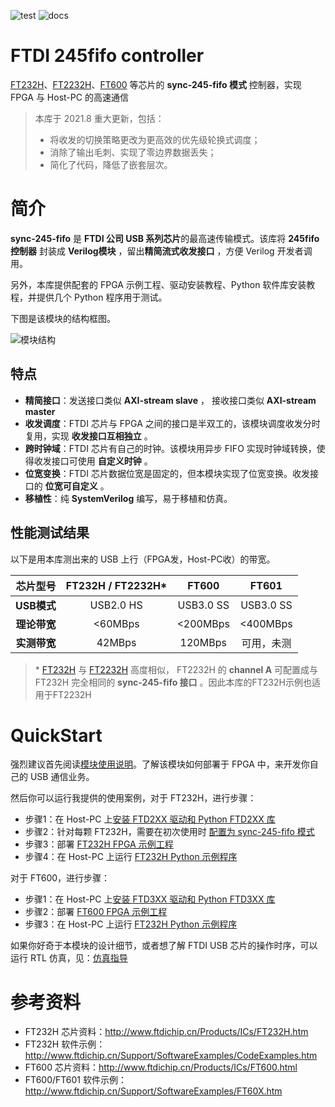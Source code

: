 ![test](https://img.shields.io/badge/test-passing-green.svg)
![docs](https://img.shields.io/badge/docs-passing-green.svg)

FTDI 245fifo controller
===========================
[FT232H](https://ftdichip.com/Products/ICs/FT232H.htm)、[FT2232H](https://ftdichip.com/Products/ICs/FT2232H.htm)、[FT600](https://ftdichip.com/Products/ICs/FT600.htm) 等芯片的 **sync-245-fifo 模式** 控制器，实现 FPGA 与 Host-PC 的高速通信

> 本库于 2021.8 重大更新，包括：
>
> * 将收发的切换策略更改为更高效的优先级轮换式调度；
> * 消除了输出毛刺、实现了零边界数据丢失；
> * 简化了代码，降低了嵌套层次。

# 简介

**sync-245-fifo** 是 **FTDI 公司 USB 系列芯片**的最高速传输模式。该库将 **245fifo 控制器** 封装成 **Verilog模块** ，留出**精简流式收发接口** ，方便 Verilog 开发者调用。

另外，本库提供配套的 FPGA 示例工程、驱动安装教程、Python 软件库安装教程，并提供几个 Python 程序用于测试。

下图是该模块的结构框图。

![模块结构](https://github.com/WangXuan95/FTDI-245fifo-interface/blob/master/doc/structure.png)

## 特点

* **精简接口**：发送接口类似 **AXI-stream slave** ， 接收接口类似 **AXI-stream master**
* **收发调度**：FTDI 芯片与 FPGA 之间的接口是半双工的，该模块调度收发分时复用，实现 **收发接口互相独立** 。
* **跨时钟域**：FTDI 芯片有自己的时钟。该模块用异步 FIFO 实现时钟域转换，使得收发接口可使用 **自定义时钟** 。
* **位宽变换**：FTDI 芯片数据位宽是固定的，但本模块实现了位宽变换。收发接口的 **位宽可自定义** 。
* **移植性**：纯 **SystemVerilog** 编写，易于移植和仿真。

## 性能测试结果

以下是用本库测出来的 USB 上行（FPGA发，Host-PC收）的带宽。

| 芯片型号    | FT232H / FT2232H\*  |  FT600     | FT601      |
| :--------: | :------------:     |   :------:    | :--------: |
| **USB模式** | USB2.0 HS          |  USB3.0 SS     | USB3.0 SS  |
| **理论带宽** | <60MBps             |  <200MBps      | <400MBps  |
| **实测带宽** | 42MBps           |  120MBps       | 可用，未测 |

> \* [FT232H](https://ftdichip.com/Products/ICs/FT232H.htm) 与 [FT2232H](https://ftdichip.com/Products/ICs/FT2232H.htm) 高度相似， FT2232H 的 **channel A** 可配置成与 FT232H 完全相同的 **sync-245-fifo 接口** 。因此本库的FT232H示例也适用于FT2232H


# QuickStart

强烈建议首先阅读[模块使用说明](https://github.com/WangXuan95/FTDI-245fifo-interface/blob/master/doc/Verilog_module_usage.md)。了解该模块如何部署于 FPGA 中，来开发你自己的 USB 通信业务。

然后你可以运行我提供的使用案例，对于 FT232H，进行步骤：

* 步骤1：在 Host-PC 上[安装 FTD2XX 驱动和 Python FTD2XX 库](https://github.com/WangXuan95/FTDI-245fifo-interface/blob/master/doc/Python_FTD2XX_guide.md)
* 步骤2：针对每颗 FT232H，需要在初次使用时 [配置为 sync-245-fifo 模式](https://github.com/WangXuan95/FTDI-245fifo-interface/blob/master/doc/FT232H_config.md)
* 步骤3：部署 [FT232H FPGA 示例工程](https://github.com/WangXuan95/FTDI-245fifo-interface/blob/master/doc/FT232H_FPGA_project.md) 
* 步骤4：在 Host-PC 上运行 [FT232H Python 示例程序](https://github.com/WangXuan95/FTDI-245fifo-interface/blob/master/doc/FT232H_run_python.md)

对于 FT600，进行步骤：

* 步骤1：在 Host-PC 上[安装 FTD3XX 驱动和 Python FTD3XX 库](https://github.com/WangXuan95/FTDI-245fifo-interface/blob/master/doc/Python_FTD3XX_guide.md)
* 步骤2：部署 [FT600 FPGA 示例工程](https://github.com/WangXuan95/FTDI-245fifo-interface/blob/master/doc/FT600_FPGA_project.md) 
* 步骤3：在 Host-PC 上运行 [FT232H Python 示例程序](https://github.com/WangXuan95/FTDI-245fifo-interface/blob/master/doc/FT600_run_python.md)

如果你好奇于本模块的设计细节，或者想了解 FTDI USB 芯片的操作时序，可以运行 RTL 仿真，见：[仿真指导](https://github.com/WangXuan95/FTDI-245fifo-interface/blob/master/testbench)

# 参考资料

* FT232H 芯片资料：http://www.ftdichip.cn/Products/ICs/FT232H.htm
* FT232H 软件示例：http://www.ftdichip.cn/Support/SoftwareExamples/CodeExamples.htm
* FT600 芯片资料：http://www.ftdichip.cn/Products/ICs/FT600.html
* FT600/FT601 软件示例： http://www.ftdichip.cn/Support/SoftwareExamples/FT60X.htm
